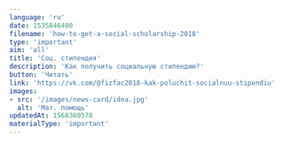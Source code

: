 ```yaml
---
language: 'ru'
date: 1535846400
filename: 'how-to-get-a-social-scholarship-2018'
type: 'important'
aim: 'all'
title: 'Соц. стипендия'
description: 'Как получить социальную стипендию?'
button: 'Читать'
link: 'https://vk.com/@fizfac2018-kak-poluchit-socialnuu-stipendiu'
images:
- src: '/images/news-card/idea.jpg'
  alt: 'Мат. помощь'
updatedAt: 1568360578
materialType: 'important'
---
```

